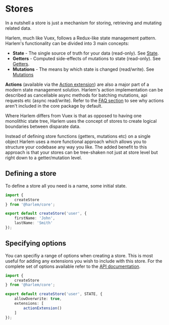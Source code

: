 # Stores

In a nutshell a store is just a mechanism for storing, retrieving and mutating related data. 

Harlem, much like Vuex, follows a Redux-like state management pattern. Harlem's functionality can be divided into 3 main concepts:
- **State** - The single source of truth for your data (read-only). See [State](/guide/core-concepts/state.html).
- **Getters** - Computed side-effects of mutations to state (read-only). See [Getters](/guide/core-concepts/getters.html).
- **Mutations** - The means by which state is changed (read/write). See [Mutations](/guide/core-concepts/mutations.html)

**Actions** (available via the [Action extension](/extensibility/extensions/action.html)) are also a major part of a modern state management solution. Harlem's action implementation can be described as cancellable async methods for batching mutations, api requests etc (async read/write). Refer to the [FAQ section](/guide/support/FAQ.html#why-aren-t-actions-included-by-default) to see why actions aren't included in the core package by default.

Where Harlem differs from Vuex is that as opposed to having one monolithic state tree, Harlem uses the concept of stores to create logical boundaries between disparate data.

Instead of defining store functions (getters, mutations etc) on a single object Harlem uses a more functional approach which allows you to structure your codebase any way you like. The added benefit to this approach is that your stores can be tree-shaken not just at store level but right down to a getter/mutation level.


## Defining a store

To define a store all you need is a name, some initial state.

```typescript
import {
    createStore
} from '@harlem/core';

export default createStore('user', {
    firstName: 'John',
    lastName: 'Smith'
});
```

## Specifying options

You can specifiy a range of options when creating a store. This is most useful for adding any extensions you wish to include with this store. For the complete set of options available refer to the [API documentation](/api/global.html#createstore).

```typescript
import {
    createStore
} from '@harlem/core';

export default createStore('user', STATE, {
    allowOverwrite: true,
    extensions: [
        actionExtension()
    ]
});
```